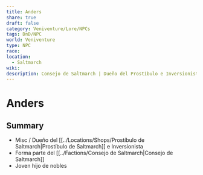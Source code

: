 ```yaml
---
title: Anders
share: true
draft: false
category: Veniventure/Lore/NPCs
tags: DnD/NPC
world: Veniventure
type: NPC
race: 
location:
  - Saltmarch
wiki: 
description: Consejo de Saltmarch | Dueño del Prostíbulo e Inversionista | Sin Alineamiento
---
```


# Anders

## Summary

-  Misc / Dueño del [[../Locations/Shops/Prostíbulo de Saltmarch|Prostíbulo de Saltmarch]] e Inversionista
- Forma parte del [[../Factions/Consejo de Saltmarch|Consejo de Saltmarch]]
- Joven hijo de nobles 